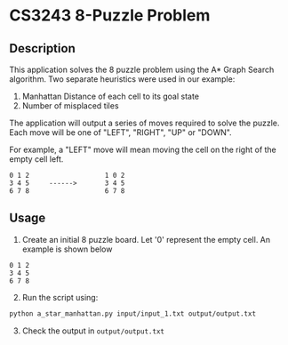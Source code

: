 # CS3243 8-Puzzle Problem
## Description
This application solves the 8 puzzle problem using the A* Graph Search algorithm. Two separate heuristics were used in our example:
1. Manhattan Distance of each cell to its goal state
2. Number of misplaced tiles

The application will output a series of moves required to solve the puzzle. Each move will be one of "LEFT", "RIGHT", "UP" or "DOWN".

For example, a "LEFT" move will mean moving the cell on the right of the empty cell left. 
```
0 1 2                   1 0 2
3 4 5     ------>       3 4 5
6 7 8                   6 7 8
```

## Usage
1. Create an initial 8 puzzle board. Let '0' represent the empty cell. An example is shown below
```
0 1 2
3 4 5
6 7 8
```
2. Run the script using:
```bash
python a_star_manhattan.py input/input_1.txt output/output.txt
```
3. Check the output in `output/output.txt`
